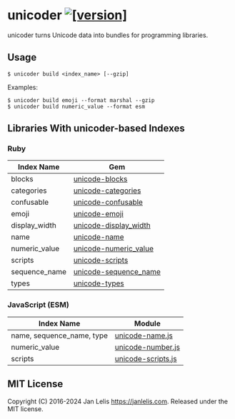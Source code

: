 # unicoder [![[version]](https://badge.fury.io/rb/unicoder.svg)](https://badge.fury.io/rb/unicoder)

unicoder turns Unicode data into bundles for programming libraries.

## Usage

```
$ unicoder build <index_name> [--gzip]
```

Examples:

```
$ unicoder build emoji --format marshal --gzip
$ unicoder build numeric_value --format esm
```


## Libraries With unicoder-based Indexes

### Ruby

Index Name    | Gem
--------------|----
blocks        | [unicode-blocks](https://github.com/janlelis/unicode-blocks)
categories    | [unicode-categories](https://github.com/janlelis/unicode-categories)
confusable    | [unicode-confusable](https://github.com/janlelis/unicode-confusable)
emoji         | [unicode-emoji](https://github.com/janlelis/unicode-emoji)
display\_width| [unicode-display_width](https://github.com/janlelis/unicode-display_width)
name          | [unicode-name](https://github.com/janlelis/unicode-name)
numeric\_value| [unicode-numeric_value](https://github.com/janlelis/unicode-numeric_value)
scripts       | [unicode-scripts](https://github.com/janlelis/unicode-scripts)
sequence\_name| [unicode-sequence_name](https://github.com/janlelis/unicode-sequence_name)
types         | [unicode-types](https://github.com/janlelis/unicode-types)

### JavaScript (ESM)

Index Name    | Module
--------------|----
name, sequence\_name, type | [unicode-name.js](https://github.com/janlelis/unicode-name.js)
numeric\_value| [unicode-number.js](https://github.com/janlelis/unicode-number.js)
scripts | [unicode-scripts.js](https://github.com/janlelis/unicode-scripts.js)

## MIT License

Copyright (C) 2016-2024 Jan Lelis <https://janlelis.com>. Released under the MIT license.

